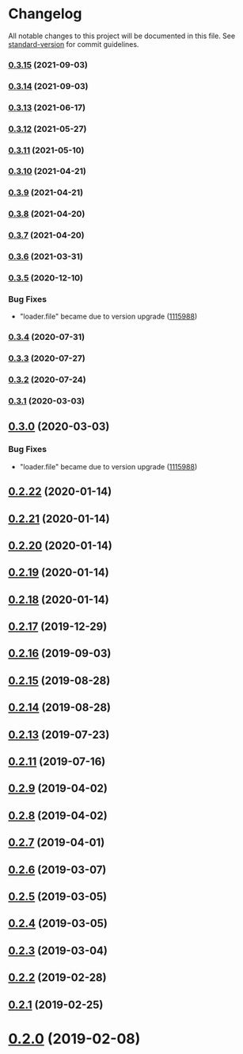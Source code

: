 # Changelog

All notable changes to this project will be documented in this file. See [standard-version](https://github.com/conventional-changelog/standard-version) for commit guidelines.

### [0.3.15](https://github.com/AlisProject/alis-editor/compare/v0.3.14...v0.3.15) (2021-09-03)

### [0.3.14](https://github.com/AlisProject/alis-editor/compare/v0.3.13...v0.3.14) (2021-09-03)

### [0.3.13](https://github.com/AlisProject/alis-editor/compare/v0.3.12...v0.3.13) (2021-06-17)

### [0.3.12](https://github.com/AlisProject/alis-editor/compare/v0.3.11...v0.3.12) (2021-05-27)

### [0.3.11](https://github.com/AlisProject/alis-editor/compare/v0.3.10...v0.3.11) (2021-05-10)

### [0.3.10](https://github.com/AlisProject/alis-editor/compare/v0.3.9...v0.3.10) (2021-04-21)

### [0.3.9](https://github.com/AlisProject/alis-editor/compare/v0.3.4...v0.3.9) (2021-04-21)

### [0.3.8](https://github.com/keillera/alis-editor/compare/v0.3.7...v0.3.8) (2021-04-20)

### [0.3.7](https://github.com/keillera/alis-editor/compare/v0.3.6...v0.3.7) (2021-04-20)

### [0.3.6](https://github.com/keillera/alis-editor/compare/v0.3.5...v0.3.6) (2021-03-31)

### [0.3.5](https://github.com/keillera/alis-editor/compare/v0.2.22...v0.3.5) (2020-12-10)


### Bug Fixes

* "loader.file" became <Promise> due to version upgrade ([1115988](https://github.com/keillera/alis-editor/commit/1115988fc70efea94fa5a3dce7dbd454798ce7b0))

### [0.3.4](https://github.com/AlisProject/alis-editor/compare/v0.3.3...v0.3.4) (2020-07-31)

### [0.3.3](https://github.com/AlisProject/alis-editor/compare/v0.3.1...v0.3.3) (2020-07-27)

### [0.3.2](https://github.com/AlisProject/alis-editor/compare/v0.3.1...v0.3.2) (2020-07-24)

### [0.3.1](https://github.com/AlisProject/alis-editor/compare/v0.3.0...v0.3.1) (2020-03-03)

## [0.3.0](https://github.com/AlisProject/alis-editor/compare/v0.2.11...v0.3.0) (2020-03-03)


### Bug Fixes

* "loader.file" became <Promise> due to version upgrade ([1115988](https://github.com/AlisProject/alis-editor/commit/1115988fc70efea94fa5a3dce7dbd454798ce7b0))

<a name="0.2.22"></a>
## [0.2.22](https://github.com/AlisProject/alis-editor/compare/v0.2.21...v0.2.22) (2020-01-14)



<a name="0.2.21"></a>
## [0.2.21](https://github.com/AlisProject/alis-editor/compare/v0.2.20...v0.2.21) (2020-01-14)



<a name="0.2.20"></a>
## [0.2.20](https://github.com/AlisProject/alis-editor/compare/v0.2.19...v0.2.20) (2020-01-14)



<a name="0.2.19"></a>
## [0.2.19](https://github.com/AlisProject/alis-editor/compare/v0.2.18...v0.2.19) (2020-01-14)



<a name="0.2.18"></a>
## [0.2.18](https://github.com/AlisProject/alis-editor/compare/v0.2.17...v0.2.18) (2020-01-14)



<a name="0.2.17"></a>
## [0.2.17](https://github.com/AlisProject/alis-editor/compare/v0.2.16...v0.2.17) (2019-12-29)



<a name="0.2.16"></a>
## [0.2.16](https://github.com/AlisProject/alis-editor/compare/v0.2.15...v0.2.16) (2019-09-03)



<a name="0.2.15"></a>
## [0.2.15](https://github.com/AlisProject/alis-editor/compare/v0.2.11...v0.2.15) (2019-08-28)



<a name="0.2.14"></a>
## [0.2.14](https://github.com/AlisProject/alis-editor/compare/v0.2.11...v0.2.14) (2019-08-28)



<a name="0.2.13"></a>
## [0.2.13](https://github.com/AlisProject/alis-editor/compare/v0.2.11...v0.2.13) (2019-07-23)



<a name="0.2.11"></a>
## [0.2.11](https://github.com/AlisProject/alis-editor/compare/v0.2.1...v0.2.11) (2019-07-16)



<a name="0.2.9"></a>
## [0.2.9](https://github.com/AlisProject/alis-editor/compare/v0.2.8...v0.2.9) (2019-04-02)



<a name="0.2.8"></a>
## [0.2.8](https://github.com/AlisProject/alis-editor/compare/v0.2.7...v0.2.8) (2019-04-02)



<a name="0.2.7"></a>
## [0.2.7](https://github.com/AlisProject/alis-editor/compare/v0.2.6...v0.2.7) (2019-04-01)



<a name="0.2.6"></a>
## [0.2.6](https://github.com/AlisProject/alis-editor/compare/v0.2.5...v0.2.6) (2019-03-07)



<a name="0.2.5"></a>
## [0.2.5](https://github.com/AlisProject/alis-editor/compare/v0.2.4...v0.2.5) (2019-03-05)



<a name="0.2.4"></a>
## [0.2.4](https://github.com/AlisProject/alis-editor/compare/v0.2.3...v0.2.4) (2019-03-05)



<a name="0.2.3"></a>
## [0.2.3](https://github.com/AlisProject/alis-editor/compare/v0.2.2...v0.2.3) (2019-03-04)



<a name="0.2.2"></a>
## [0.2.2](https://github.com/AlisProject/alis-editor/compare/v0.2.1...v0.2.2) (2019-02-28)



<a name="0.2.1"></a>
## [0.2.1](https://github.com/AlisProject/alis-editor/compare/v0.2.0...v0.2.1) (2019-02-25)



<a name="0.2.0"></a>
# [0.2.0](https://github.com/AlisProject/alis-editor/compare/v0.1.0...v0.2.0) (2019-02-08)
